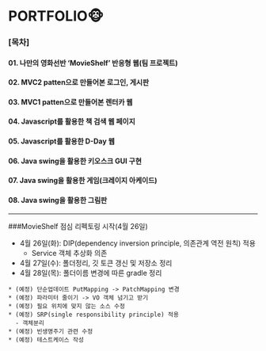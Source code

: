 # PORTFOLIO🐵
### [목차]
#### 01. 나만의 영화선반 ‘MovieShelf’ 반응형 웹(팀 프로젝트)
#### 02. MVC2 patten으로 만들어본 로그인, 게시판
#### 03. MVC1 patten으로 만들어본 렌터카 웹
#### 04. Javascript를 활용한 책 검색 웹 페이지
#### 05. Javascript를 활용한 D-Day 웹
#### 06. Java swing을 활용한 키오스크 GUI 구현
#### 07. Java swing을 활용한 게임(크레이지 아케이드)
#### 08. Java swing을 활용한 그림판 

---
###MovieShelf 점심 리펙토링 시작(4월 26일)
* 4월 26일(화): DIP(dependency inversion principle, 의존관계 역전 원칙) 적용 
  - Service 객체 추상화 의존
* 4월 27일(수): 폴더정리, 깃 토큰 갱신 및 저장소 정리
* 4월 28일(목): 폴더이름 변경에 따른 gradle 정리
~~~
* (예정) 단순업데이트 PutMapping -> PatchMapping 변경
* (예정) 파라미터 줄이기 -> VO 객체 넘기고 받기
* (예정) 필요 위치에 맞지 않는 소스 수정
* (예정) SRP(single responsibility principle) 적용
  - 객체분리
* (예정) 빈생명주기 관련 수정
* (예정) 테스트케이스 작성
~~~